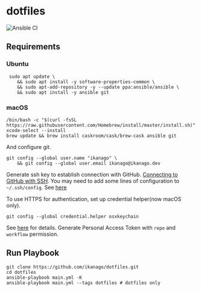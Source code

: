 # dotfiles

![Ansible CI](https://github.com/ikanago/dotfiles/workflows/Ansible%20CI/badge.svg?branch=main)

## Requirements
### Ubuntu
```
 sudo apt update \
    && sudo apt install -y software-properties-common \
    && sudo apt-add-repository -y --update ppa:ansible/ansible \
    && sudo apt install -y ansible git
```

### macOS
```
/bin/bash -c "$(curl -fsSL https://raw.githubusercontent.com/Homebrew/install/master/install.sh)"
xcode-select --install
brew update && brew install caskroom/cask/brew-cask ansible git
```

And configure git.
```
git config --global user.name "ikanago" \
    && git config --global user.email ikanago@ikanago.dev
```
Generate ssh key to establish connection with GitHub. [Connecting to GitHub with SSH](https://docs.github.com/ja/github/authenticating-to-github/connecting-to-github-with-ssh). You may need to add some lines of configuration to `~/.ssh/config`. See [here](https://gist.github.com/ikanago/cbbaffbef12b86f6cbb60886b30d4ac0)  

To use HTTPS for authentication, set up credential helper(now macOS only).
```
git config --global credential.helper osxkeychain
```
See [here](https://docs.github.com/en/github/using-git/caching-your-github-credentials-in-git) for details.
Generate Personal Access Token with `repo` and `workflow` permission.

## Run Playbook
```
git clone https://github.com/ikanago/dotfiles.git
cd dotfiles
ansible-playbook main.yml -K
ansible-playbook main.yml --tags dotfiles # dotfiles only
```

